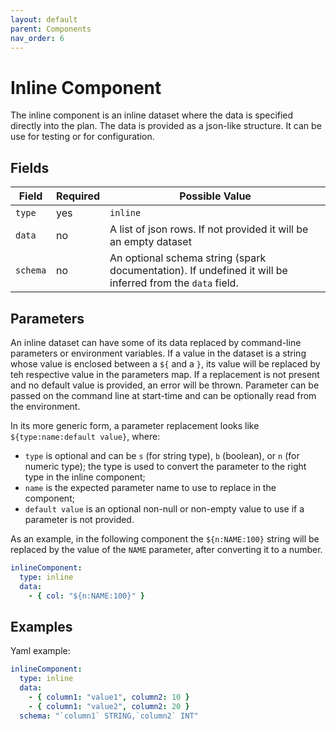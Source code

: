 ```yaml
---
layout: default
parent: Components
nav_order: 6
---
```


# Inline Component

The inline component is an inline dataset where the data is specified directly into the plan.
The data is provided as a json-like structure.
It can be use for testing or for configuration.

## Fields

| Field | Required | Possible Value |
| ----- | -------- | -------------- |
| `type` | yes | `inline` |
| `data` | no | A list of json rows. If not provided it will be an empty dataset |
| `schema` | no | An optional schema string (spark documentation). If undefined it will be inferred from the `data` field. |


## Parameters

An inline dataset can have some of its data replaced by command-line parameters or environment variables.
If a value in the dataset is a string whose value is enclosed between a `${` and a `}`, its value will be replaced by teh respective value in the parameters map.
If a replacement is not present and no default value is provided, an error will be thrown.
Parameter can be passed on the command line at start-time and can be optionally read from the environment.

In its more generic form, a parameter replacement looks like `${type:name:default value}`, where:

* `type` is optional and can be `s` (for string type), `b` (boolean), or `n` (for numeric type); the type is used to convert the parameter to the right type in the inline component;
* `name` is the expected parameter name to use to replace in the component;
* `default value` is an optional non-null or non-empty value to use if a parameter is not provided.  

As an example, in the following component the `${n:NAME:100}` string will be replaced by the value of the `NAME` parameter, after converting it to a number.

```yaml
inlineComponent:
  type: inline
  data: 
    - { col: "${n:NAME:100}" }
```

## Examples

Yaml example:

```yaml
inlineComponent:
  type: inline
  data: 
    - { column1: "value1", column2: 10 }
    - { column1: "value2", column2: 20 }
  schema: "`column1` STRING,`column2` INT"
```
